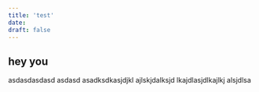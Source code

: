 ```yaml
---
title: 'test'
date:
draft: false
---
```

## hey you
asdasdasdasd asdasd asadksdkasjdjkl ajlskjdalksjd lkajdlasjdlkajlkj alsjdlsa